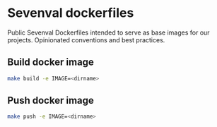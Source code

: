 # Sevenval dockerfiles

Public Sevenval Dockerfiles intended to serve as base images for our projects.
Opinionated conventions and best practices.

## Build docker image

```bash
make build -e IMAGE=<dirname>
```

## Push docker image

```bash
make push -e IMAGE=<dirname>
```
